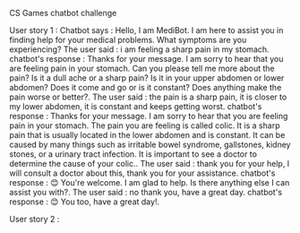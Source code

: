 CS Games chatbot challenge

User story 1 :
Chatbot says : Hello, I am MediBot. I am here to assist you in finding help for your medical problems. What symptoms are you experiencing?
The user said : i am feeling a sharp pain in my stomach.
chatbot's response : Thanks for your message. I am sorry to hear that you are feeling pain in your stomach. Can you please tell me more about the pain? Is it a dull ache or a sharp pain? Is it in your upper abdomen or lower abdomen? Does it come and go or is it constant? Does anything make the pain worse or better?.
The user said : the pain is a sharp pain, it is closer to my lower abdomen, it is constant and keeps getting worst.
chatbot's response : Thanks for your message. I am sorry to hear that you are feeling pain in your stomach. The pain you are feeling is called colic. It is a sharp pain that is usually located in the lower abdomen and is constant. It can be caused by many things such as irritable bowel syndrome, gallstones, kidney stones, or a urinary tract infection. It is important to see a doctor to determine the cause of your colic..
The user said : thank you for your help, I will consult a doctor about this, thank you for your assistance.
chatbot's response : 😊 You're welcome. I am glad to help. Is there anything else I can assist you with?.
The user said : no thank you, have a great day.
chatbot's response : 😊 You too, have a great day!.


User story 2 :
